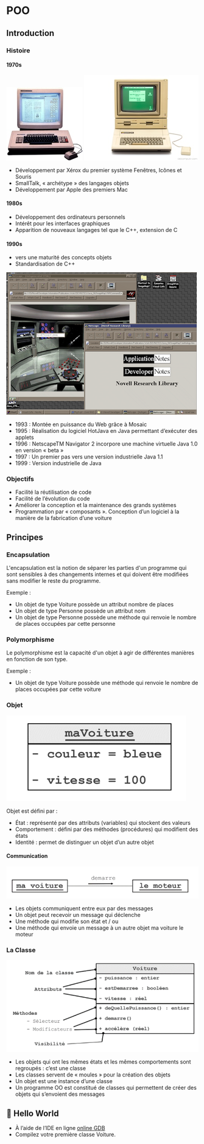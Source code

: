 







# POO

## Introduction

### Histoire

#### 1970s

![xerox](../assets/images/xerox_8010.jpg)
![apple](../assets/images/apple_ii.jpg)

- Développement par Xérox du premier système Fenêtres, Icônes et Souris 
- SmallTalk, « archétype » des langages objets 
- Développement par Apple des premiers Mac 

#### 1980s
- Développement des ordinateurs personnels 
- Intérêt pour les interfaces graphiques
- Apparition de nouveaux langages tel que le  C++, extension de C

#### 1990s
- vers une maturité des concepts objets 
- Standardisation de C++ 

![netscape](../assets/images/netscape.png)

- 1993 : Montée en puissance du Web grâce à Mosaic 
- 1995 : Réalisation du logiciel HotJava en Java permettant d’exécuter des applets
- 1996 : NetscapeTM Navigator 2 incorpore une machine virtuelle Java 1.0 en version « beta » 
- 1997 : Un premier pas vers une version industrielle Java 1.1 
- 1999 : Version industrielle de Java 


### Objectifs

- Facilité la réutilisation de code
- Facilité de l’évolution du code
- Améliorer la conception et la maintenance des grands systèmes
- Programmation par « composants ». Conception d’un logiciel à la manière de la fabrication d’une voiture

## Principes

### Encapsulation
L'encapsulation est la notion de séparer les parties d'un programme qui sont sensibles à des changements internes et qui doivent être modifiées sans modifier le reste du programme.

Exemple : 
- Un objet de type Voiture possède un attribut nombre de places
- Un objet de type Personne possède un attribut nom
- Un objet de type Personne possède une méthode qui renvoie le nombre de places occupées par cette personne

### Polymorphisme

Le polymorphisme est la capacité d'un objet à agir de différentes manières en fonction de son type. 

Exemple :
- Un objet de type Voiture possède une méthode qui renvoie le nombre de places occupées par cette voiture

### Objet

![objet](../assets/images/objet.png)

Objet est défini par :
- État : représenté par des attributs (variables) qui stockent des valeurs
- Comportement : défini par des méthodes (procédures) qui modifient des états
- Identité : permet de distinguer un objet d’un autre objet

#### Communication

![communication](../assets/images/com.png)

- Les objets communiquent entre eux par des messages 
- Un objet peut recevoir un message qui déclenche
- Une méthode qui modifie son état et / ou
- Une méthode qui envoie un message à un autre objet ma voiture le moteur

### La Classe 

![classe](../assets/images/classe.png)

- Les objets qui ont les mêmes états et les mêmes comportements sont regroupés : c’est une classe
- Les classes servent de « moules » pour la création des objets 
- Un objet est une instance d’une classe 
- Un programme OO est constitué de classes qui permettent de créer des objets qui s’envoient des messages

## 🧪 Hello World

- À l’aide de l’IDE en ligne [online GDB](www.onlinegdb.com)
- Compilez votre première classe Voiture.



